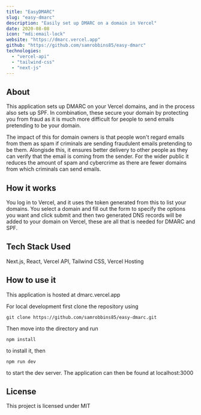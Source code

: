 ```yaml
---
title: "EasyDMARC"
slug: "easy-dmarc"
description: "Easily set up DMARC on a domain in Vercel"
date: 2020-08-08
icon: "mdi:email-lock"
website: "https://dmarc.vercel.app"
github: "https://github.com/samrobbins85/easy-dmarc"
technologies:
  - "vercel-api"
  - "tailwind-css"
  - "next-js"
---
```


## About

This application sets up DMARC on your Vercel domains, and in the process also sets up SPF. In combination, these secure your domain by protecting you from fraud as it is much more difficult for people to send emails pretending to be your domain.

The impact of this for domain owners is that people won't regard emails from them as spam if criminals are sending fraudulent emails pretending to be them. Alongisde this, it ensures better delivery to other people as they can verify that the email is coming from the sender. For the wider public it reduces the amount of spam and cybercrime as there are fewer domains from which criminals can send emails.

## How it works

You log in to Vercel, and it uses the token generated from this to list your domains. You select a domain and fill out the form to specify the options you want and click submit and then two generated DNS records will be added to your domain on Vercel, these are all that is needed for DMARC and SPF.

## Tech Stack Used

Next.js, React, Vercel API, Tailwind CSS, Vercel Hosting

## How to use it

This application is hosted at dmarc.vercel.app

For local development first clone the repository using

```shell
git clone https://github.com/samrobbins85/easy-dmarc.git
```

Then move into the directory and run

```shell
npm install
```

to install it, then

```shell
npm run dev
```

to start the dev server. The application can then be found at localhost:3000

## License

This project is licensed under MIT
